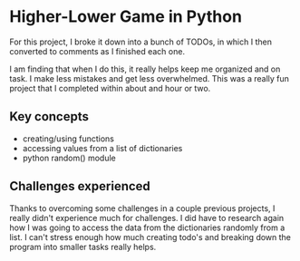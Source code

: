 # Higher-Lower Game in Python

For this project, I broke it down into a bunch of TODOs, in which I then converted to comments as I finished each one.

I am finding that when I do this, it really helps keep me organized and on task. I make less mistakes and get less overwhelmed.  This was a really fun project that I completed within about and hour or two.

## Key concepts
- creating/using functions
- accessing values from a list of dictionaries
- python random() module

## Challenges experienced
Thanks to overcoming some challenges in a couple previous projects, I really didn't experience much for challenges.  I did have to research again how I was going to access the data from the dictionaries randomly from a list.
I can't stress enough how much creating todo's and breaking down the program into smaller tasks really helps.